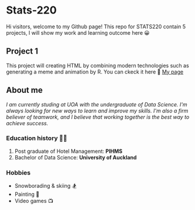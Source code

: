 # Stats-220
Hi visitors, welcome to my Github page!
This repo for STATS220 contain 5 projects, I will show my work and learning outcome here :grinning:

## Project 1
This project will creating HTML by combining modern technologies such as generating a meme and animation by R. You can ckeck it here :dash: [My page](https://taviralin.github.io/Stats-220/)

## About me
*I am currently studing at UOA with the undergraduate of Data Science. I'm always looking for new ways to learn and improve my skills. I'm also a firm believer of teamwork, and I believe that working together is the best way to achieve success.*

### Education history :woman_student:
1. Post graduate of Hotel Management: **PIHMS**
2. Bachelor of Data Science: **University of Auckland**

### Hobbies
* Snowborading & skiing :snowboarder:
* Painting :art:
* Video games :tv:
